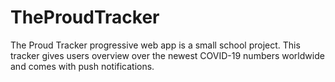 # TheProudTracker
The Proud Tracker progressive web app is a small school project.
This tracker gives users overview over the newest COVID-19 numbers worldwide and comes with push notifications.
